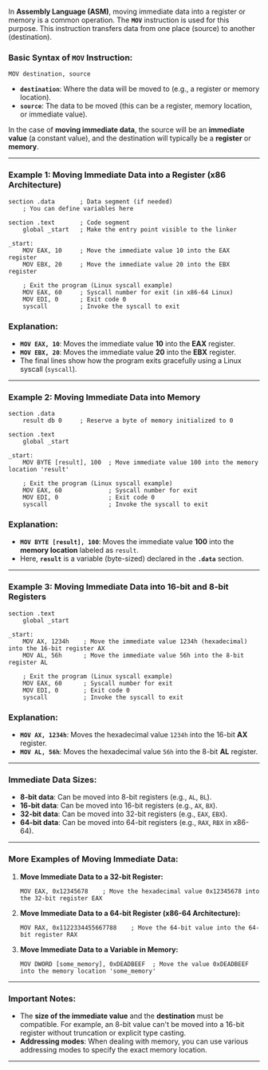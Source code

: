 In **Assembly Language (ASM)**, moving immediate data into a register or memory is a common operation. The **`MOV`** instruction is used for this purpose. This instruction transfers data from one place (source) to another (destination).

### **Basic Syntax of `MOV` Instruction:**

```assembly
MOV destination, source
```

- **`destination`**: Where the data will be moved to (e.g., a register or memory location).
- **`source`**: The data to be moved (this can be a register, memory location, or immediate value).

In the case of **moving immediate data**, the source will be an **immediate value** (a constant value), and the destination will typically be a **register** or **memory**.

---

### **Example 1: Moving Immediate Data into a Register (x86 Architecture)**

```assembly
section .data       ; Data segment (if needed)
    ; You can define variables here

section .text       ; Code segment
    global _start   ; Make the entry point visible to the linker

_start: 
    MOV EAX, 10     ; Move the immediate value 10 into the EAX register
    MOV EBX, 20     ; Move the immediate value 20 into the EBX register

    ; Exit the program (Linux syscall example)
    MOV EAX, 60     ; Syscall number for exit (in x86-64 Linux)
    MOV EDI, 0      ; Exit code 0
    syscall         ; Invoke the syscall to exit
```

### **Explanation:**
- **`MOV EAX, 10`**: Moves the immediate value **10** into the **EAX** register.
- **`MOV EBX, 20`**: Moves the immediate value **20** into the **EBX** register.
- The final lines show how the program exits gracefully using a Linux syscall (`syscall`).

---

### **Example 2: Moving Immediate Data into Memory**

```assembly
section .data
    result db 0     ; Reserve a byte of memory initialized to 0

section .text
    global _start

_start:
    MOV BYTE [result], 100  ; Move immediate value 100 into the memory location 'result'

    ; Exit the program (Linux syscall example)
    MOV EAX, 60             ; Syscall number for exit
    MOV EDI, 0              ; Exit code 0
    syscall                 ; Invoke the syscall to exit
```

### **Explanation:**
- **`MOV BYTE [result], 100`**: Moves the immediate value **100** into the **memory location** labeled as `result`.
- Here, **`result`** is a variable (byte-sized) declared in the **`.data`** section.

---

### **Example 3: Moving Immediate Data into 16-bit and 8-bit Registers**

```assembly
section .text
    global _start

_start:
    MOV AX, 1234h    ; Move the immediate value 1234h (hexadecimal) into the 16-bit register AX
    MOV AL, 56h      ; Move the immediate value 56h into the 8-bit register AL

    ; Exit the program (Linux syscall example)
    MOV EAX, 60      ; Syscall number for exit
    MOV EDI, 0       ; Exit code 0
    syscall          ; Invoke the syscall to exit
```

### **Explanation:**
- **`MOV AX, 1234h`**: Moves the hexadecimal value `1234h` into the 16-bit **AX** register.
- **`MOV AL, 56h`**: Moves the hexadecimal value `56h` into the 8-bit **AL** register.

---

### **Immediate Data Sizes:**
- **8-bit data**: Can be moved into 8-bit registers (e.g., `AL`, `BL`).
- **16-bit data**: Can be moved into 16-bit registers (e.g., `AX`, `BX`).
- **32-bit data**: Can be moved into 32-bit registers (e.g., `EAX`, `EBX`).
- **64-bit data**: Can be moved into 64-bit registers (e.g., `RAX`, `RBX` in x86-64).

---

### **More Examples of Moving Immediate Data:**

1. **Move Immediate Data to a 32-bit Register:**
   ```assembly
   MOV EAX, 0x12345678    ; Move the hexadecimal value 0x12345678 into the 32-bit register EAX
   ```

2. **Move Immediate Data to a 64-bit Register (x86-64 Architecture):**
   ```assembly
   MOV RAX, 0x1122334455667788    ; Move the 64-bit value into the 64-bit register RAX
   ```

3. **Move Immediate Data to a Variable in Memory:**
   ```assembly
   MOV DWORD [some_memory], 0xDEADBEEF  ; Move the value 0xDEADBEEF into the memory location 'some_memory'
   ```

---

### **Important Notes:**
- The **size of the immediate value** and the **destination** must be compatible. For example, an 8-bit value can't be moved into a 16-bit register without truncation or explicit type casting.
- **Addressing modes**: When dealing with memory, you can use various addressing modes to specify the exact memory location.
  
---
